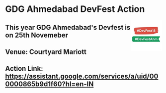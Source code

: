 # GDG Ahmedabad DevFest Action

<img src="/assets/gdgahm-aog-small-logo.jpg" alt="DevFest Logo" height="100" align="right" />

## This year GDG Ahmedabad's Devfest is on 25th Novemeber

## Venue: Courtyard Mariott

## Action Link: https://assistant.google.com/services/a/uid/000000865b9d1f60?hl=en-IN
